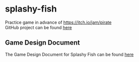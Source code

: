 # splashy-fish
Practice game in advance of https://itch.io/jam/pirate <br>
GitHub project can be found [here](https://github.com/orgs/Aveli-games/projects/1/)

## Game Design Document
The Game Design Document for Splashy Fish can be found [here](https://docs.google.com/document/d/1nipMrmtKbgbQrmDWlzFo3zDN-F1xr4bcKkfjbMDikFE/edit?usp=sharing)
